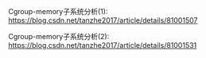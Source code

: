 
Cgroup-memory子系统分析(1): https://blog.csdn.net/tanzhe2017/article/details/81001507

Cgroup-memory子系统分析(2): https://blog.csdn.net/tanzhe2017/article/details/81001531

